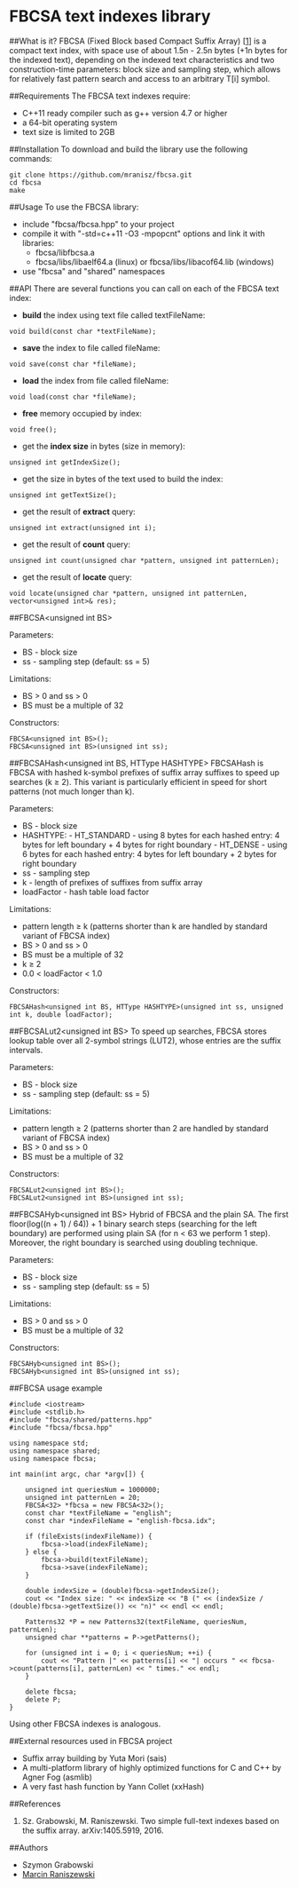 # FBCSA text indexes library

##What is it?
FBCSA (Fixed Block based Compact Suffix Array) \[[1](#references)\] is a compact text index, with space use of about 1.5n - 2.5n bytes (+1n bytes for the indexed text), depending on the indexed text characteristics and two construction-time parameters: block size and sampling step, which allows for relatively fast pattern search and access to an arbitrary T[i] symbol.

##Requirements
The FBCSA text indexes require:
- C++11 ready compiler such as g++ version 4.7 or higher
- a 64-bit operating system
- text size is limited to 2GB

##Installation
To download and build the library use the following commands:
```
git clone https://github.com/mranisz/fbcsa.git
cd fbcsa
make
```

##Usage
To use the FBCSA library:
- include "fbcsa/fbcsa.hpp" to your project
- compile it with "-std=c++11 -O3 -mpopcnt" options and link it with libraries:
  - fbcsa/libfbcsa.a
  - fbcsa/libs/libaelf64.a (linux) or fbcsa/libs/libacof64.lib (windows)
- use "fbcsa" and "shared" namespaces

##API
There are several functions you can call on each of the FBCSA text index:
- **build** the index using text file called textFileName:
```
void build(const char *textFileName);
```
- **save** the index to file called fileName:
```
void save(const char *fileName);
```
- **load** the index from file called fileName:
```
void load(const char *fileName);
```
- **free** memory occupied by index:
```
void free();
```
- get the **index size** in bytes (size in memory):
```
unsigned int getIndexSize();
```
- get the size in bytes of the text used to build the index:
```
unsigned int getTextSize();
```
- get the result of **extract** query:
```
unsigned int extract(unsigned int i);
```
- get the result of **count** query:
```
unsigned int count(unsigned char *pattern, unsigned int patternLen);
```
- get the result of **locate** query:
```
void locate(unsigned char *pattern, unsigned int patternLen, vector<unsigned int>& res);
```

##FBCSA\<unsigned int BS\>

Parameters:
- BS - block size
- ss - sampling step (default: ss = 5)

Limitations: 
- BS > 0 and ss > 0
- BS must be a multiple of 32

Constructors:
```
FBCSA<unsigned int BS>();
FBCSA<unsigned int BS>(unsigned int ss);
```

##FBCSAHash\<unsigned int BS, HTType HASHTYPE\>
FBCSAHash is FBCSA with hashed k-symbol prefixes of suffix array suffixes to speed up searches (k ≥ 2). This variant is particularly efficient in speed for short patterns (not much longer than k).

Parameters:
- BS - block size
- HASHTYPE:
      - HT_STANDARD - using 8 bytes for each hashed entry: 4 bytes for left boundary + 4 bytes for right boundary
      - HT_DENSE - using 6 bytes for each hashed entry: 4 bytes for left boundary + 2 bytes for right boundary
- ss - sampling step
- k - length of prefixes of suffixes from suffix array
- loadFactor - hash table load factor

Limitations:
- pattern length ≥ k (patterns shorter than k are handled by standard variant of FBCSA index)
- BS > 0 and ss > 0
- BS must be a multiple of 32
- k ≥ 2
- 0.0 < loadFactor < 1.0

Constructors:
```
FBCSAHash<unsigned int BS, HTType HASHTYPE>(unsigned int ss, unsigned int k, double loadFactor);
```

##FBCSALut2\<unsigned int BS\>
To speed up searches, FBCSA stores lookup table over all 2-symbol strings (LUT2), whose entries are the suffix intervals.

Parameters:
- BS - block size
- ss - sampling step (default: ss = 5)

Limitations: 
- pattern length ≥ 2 (patterns shorter than 2 are handled by standard variant of FBCSA index)
- BS > 0 and ss > 0
- BS must be a multiple of 32

Constructors:
```
FBCSALut2<unsigned int BS>();
FBCSALut2<unsigned int BS>(unsigned int ss);
```

##FBCSAHyb\<unsigned int BS\>
Hybrid of FBCSA and the plain SA. The first floor(log((n + 1) / 64)) + 1 binary search steps (searching for the left boundary) are performed using plain SA (for n < 63 we perform 1 step). Moreover, the right boundary is searched using doubling technique.

Parameters:
- BS - block size
- ss - sampling step (default: ss = 5)

Limitations: 
- BS > 0 and ss > 0
- BS must be a multiple of 32

Constructors:
```
FBCSAHyb<unsigned int BS>();
FBCSAHyb<unsigned int BS>(unsigned int ss);
```

##FBCSA usage example
```
#include <iostream>
#include <stdlib.h>
#include "fbcsa/shared/patterns.hpp"
#include "fbcsa/fbcsa.hpp"

using namespace std;
using namespace shared;
using namespace fbcsa;

int main(int argc, char *argv[]) {

	unsigned int queriesNum = 1000000;
	unsigned int patternLen = 20;
	FBCSA<32> *fbcsa = new FBCSA<32>();
	const char *textFileName = "english";
	const char *indexFileName = "english-fbcsa.idx";

	if (fileExists(indexFileName)) {
		fbcsa->load(indexFileName);
	} else {
		fbcsa->build(textFileName);
		fbcsa->save(indexFileName);
	}

	double indexSize = (double)fbcsa->getIndexSize();
	cout << "Index size: " << indexSize << "B (" << (indexSize / (double)fbcsa->getTextSize()) << "n)" << endl << endl;

	Patterns32 *P = new Patterns32(textFileName, queriesNum, patternLen);
	unsigned char **patterns = P->getPatterns();

	for (unsigned int i = 0; i < queriesNum; ++i) {
		cout << "Pattern |" << patterns[i] << "| occurs " << fbcsa->count(patterns[i], patternLen) << " times." << endl;
	}

	delete fbcsa;
	delete P;
}
```
Using other FBCSA indexes is analogous.

##External resources used in FBCSA project
- Suffix array building by Yuta Mori (sais)
- A multi-platform library of highly optimized functions for C and C++ by Agner Fog (asmlib)
- A very fast hash function by Yann Collet (xxHash)

##References
1. Sz. Grabowski, M. Raniszewski. Two simple full-text indexes based on the suffix array. arXiv:1405.5919, 2016.

##Authors
- Szymon Grabowski
- [Marcin Raniszewski](https://github.com/mranisz)
